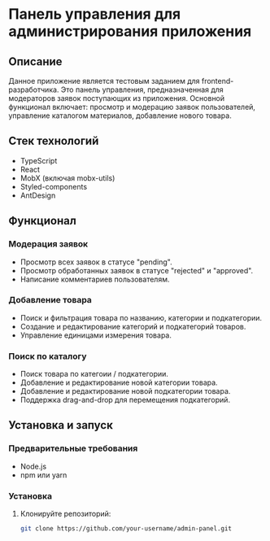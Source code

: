 # Панель управления для администрирования приложения

## Описание

Данное приложение является тестовым заданием для frontend-разработчика. Это панель управления, предназначенная для модераторов заявок поступающих из приложения. Основной функционал включает: просмотр и модерацию заявок пользователей, управление каталогом материалов, добавление нового товара.

## Стек технологий

- TypeScript
- React
- MobX (включая mobx-utils)
- Styled-components
- AntDesign

## Функционал

### Модерация заявок

- Просмотр всех заявок в статусе "pending".
- Просмотр обработанных заявок в статусе "rejected" и "approved".
- Написание комментариев пользователям.

### Добавление товара

- Поиск и фильтрация товара по названию, категории и подкатегории.
- Создание и редактирование категорий и подкатегорий товаров.
- Управление единицами измерения товара.

### Поиск по каталогу

- Поиск товара по категоии / подкатегории.
- Добавление и редактирование новой категории товара.
- Добавление и редактирование новой подкатегории товара.
- Поддержка drag-and-drop для перемещения подкатегорий.

## Установка и запуск

### Предварительные требования

- Node.js
- npm или yarn

### Установка

1. Клонируйте репозиторий:
   ```bash
   git clone https://github.com/your-username/admin-panel.git
   ```
